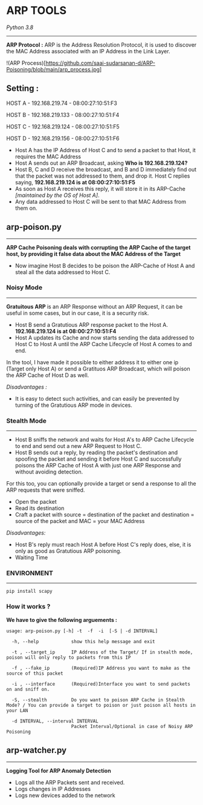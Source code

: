 # ARP TOOLS
*Python 3.8*

---

**ARP Protocol :** ARP is the Address Resolution Protocol, it is used to discover the MAC Address associated with an IP Address in the Link Layer.

!(ARP Process)[https://github.com/saai-sudarsanan-d/ARP-Poisoning/blob/main/arp_process.jpg]

**Setting :**
---
HOST A - 192.168.219.74 - 08:00:27:10:51:F3

HOST B - 192.168.219.133 - 08:00:27:10:51:F4
 
HOST C - 192.168.219.124 - 08:00:27:10:51:F5

HOST D - 192.168.219.156 - 08:00:27:10:51:F6

* Host A has the IP Address of Host C and to send a packet to that Host, it requires the MAC Address
* Host A sends out an ARP Broadcast, asking **Who is 192.168.219.124?**
* Host B, C and D receive the broadcast, and B and D immediately find out that the packet was not addressed to them, and drop it. Host C replies saying, **192.168.219.124 is at 08:00:27:10:51:F5**
* As soon as Host A receives this reply, it will store it in its ARP-Cache *[maintained by the OS of Host A]*.
* Any data addressed to Host C will be sent to that MAC Address from them on.

## arp-poison.py
---
**ARP Cache Poisoning deals with corrupting the ARP Cache of the target host, by providing it false data about the MAC Address of the Target**

* Now imagine Host B decides to be poison the ARP-Cache of Host A and steal all the data addressed to Host C.

### Noisy Mode 
---
**Gratuitous ARP** is an ARP Response without an ARP Request, it can be useful in some cases, but in our case, it is a security risk.

* Host B send a Gratutious ARP response packet to the Host A.
    **192.168.219.124 is at 08:00:27:10:51:F4**
* Host A updates its Cache and now starts sending the data addressed to Host C to Host A until the ARP Cache Lifecycle of Host A comes to and end.

In the tool, I have made it possible to either address it to either one ip (Target only Host A) or send a Gratituos ARP Broadcast, which will poison the ARP Cache of Host D as well.

*Disadvantages :*

* It is easy to detect such activities, and can easily be prevented by turning of the Gratutious ARP mode in devices.

### Stealth Mode
---

* Host B sniffs the network and waits for Host A's to ARP Cache Lifecycle to end and send out a new ARP Request to Host C.
* Host B sends out a reply, by reading the packet's destination and spoofing the packet and sending it before Host C and successfully poisons the ARP Cache of Host A with just one ARP Response and without avoiding detection.

For this too, you can optionally provide a target or send a response to all the ARP requests that were sniffed.

* Open the packet
* Read its destination
* Craft a packet with source = destination of the packet and destination =  source of the packet and MAC =  your MAC Address

*Disadvantages:*

* Host B's reply must reach Host A before Host C's reply does, else, it is only as good as Gratutious ARP poisoning.
* Waiting Time

### ENVIRONMENT
---
`pip install scapy`

### How it works ? 

**We have to give the following arguements :**

``usage: arp-poison.py [-h] -t  -f  -i  [-S | -d INTERVAL]``

```
  -h, --help            show this help message and exit

  -t , --target_ip      IP Address of the Target/ If in stealth mode, poison will only reply to packets from this IP

  -f , --fake_ip        (Required)IP Address you want to make as the source of this packet

  -i , --interface      (Required)Interface you want to send packets on and sniff on.

  -S, --stealth         Do you want to poison ARP Cache in Stealth Mode? / You can provide a target to poison or just poison all hosts in your LAN

  -d INTERVAL, --interval INTERVAL
                        Packet Interval/Optional in case of Noisy ARP Poisoning
```

## arp-watcher.py
---
**Logging Tool for ARP Anomaly Detection**

* Logs all the ARP Packets sent and received.
* Logs changes in IP Addresses
* Logs new devices added to the network
